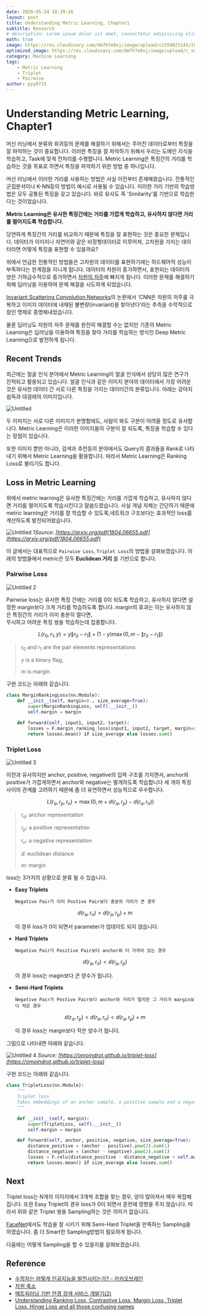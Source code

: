 ```yaml
---
date: 2020-05-24 18:39:28
layout: post
title: Understanding Metric Learning, Chapter1
subtitle: Research
# description: Lorem ipsum dolor sit amet, consectetur adipisicing elit, sed do eiusmod tempor incididunt ut labore et dolore magna aliqua.
math: true
image: https://res.cloudinary.com/dm7h7e8xj/image/upload/v1559825145/theme16_o0seet.jpg
optimized_image: https://res.cloudinary.com/dm7h7e8xj/image/upload/c_scale,w_380/v1559825145/theme16_o0seet.jpg
category: Machine Learning
tags:
    - Metric Learning
    - Triplet
    - Pairwise
author: pyy0715
---
```


# Understanding Metric Learning, Chapter1

머신 러닝에서 분류와 회귀등의 문제를 해결하기 위해서는 주어진 데이터로부터 특징을 잘 파악하는 것이 중요합니다.
이러한 특징을 잘 파악하기 위해서 우리는 도메인 지식을 학습하고, Task에 맞게 전처리를 수행합니다.
Metric Learning은 특징간의 거리를 학습하는 것을 목표로 하면서 특징을 파악하기 위한 방법 중 하나입니다.

머신 러닝에서 이러한 거리를 사용하는 방법은 사실 이전부터 존재해왔습니다.
전통적인 군집분석이나 K-NN등의 방법이 예시로 사용될 수 있습니다.
이러한 거리 기반의 학습방법은 모두 공통된 특징을 갖고 있습니다.
바로 유사도 즉 'Similarity'를 기반으로 학습한다는 것이었습니다.

**Metric Learning은 유사한 특징간에는 거리를 가깝게 학습하고, 유사하지 않다면 거리를 멀어지도록 학습합니다.**

당연하게 특징간의 거리를 비교하기 때문에 특징을 잘 표현하는 것은 중요한 문제입니다.
데이터가 이미지나 자연어와 같은 비정형데이터로 이루어져, 고차원을 가지는 데이터라면 어떻게 특징을 표현할 수 있을까요?

위에서 언급한 전통적인 방법들은 고차원의 데이터를 표현하기에는 하드웨어적 성능이 부족하다는 한계점을 지니게 됩니다.
데이터의 차원이 증가하면서, 표현되는 데이터의 양은 기하급수적으로 증가하면서 [차원의 저주](https://en.wikipedia.org/wiki/Curse_of_dimensionality)에 빠지게 됩니다.
이러한 문제를 해결하기 위해 딥러닝을 이용하여 문제 해결을 시도하게 되었습니다.

[Invariant Scattering Convolution Networks](https://arxiv.org/abs/1203.1513)의 논문에서 'CNN은 차원의 저주를 극복하고
이미지 데이터에 내재된 불변량(invariant)을 찾아낸다’라는 추측을 수학적으로 참인 명제로 증명해내었습니다.

물론 딥러닝도 차원의 저주 문제를 완전히 해결할 수는 없지만  기존의 Metric Learning은 딥러닝을
이용하여 특징을 찾아 거리를 학습하는 방식인 Deep Metric Learning으로 발전하게 됩니다.


## Recent Trends

최근에는 얼굴 인식 분야에서 Metric Learning이 얼굴 인식에서 상당히 많은 연구가 진척되고 활용되고 있습니다.
얼굴 인식과 같은 이미지 분야의 데이터에서 가장 어려운 것은 유사한 데이터 간 서로 다른  특징을 가지는 데이터간의 분류입니다.
아래는 강아지 쉽독과 대걸레의 이미지입니다.

![Untitled](https://user-images.githubusercontent.com/47301926/82750730-041c6080-9ded-11ea-9d3e-460981d64e35.png)

두 이미지는 서로 다른 이미지가 분명함에도, 사람이 봐도 구분이 어려울 정도로 유사합니다.
Metric Learning은 이러한 이미지들의 구분이 잘 되도록, 특징을 학습할 수 있다는 장점이 있습니다.

또한 이미지 뿐만 아니라, 검색과 추천등의 분야에서도 Query의 결과들을 Rank로 나타내기 위해서
Metric Learning을 활용합니다.
따라서 Metric Learning은 Ranking Loss로 불리기도 합니다.

## Loss in Metric Learning

위에서 metric learning은 유사한 특징간에는 거리를 가깝게 학습하고, 유사하지 않다면 거리를 멀어지도록 학습시킨다고 말씀드렸습니다.
사실 개념 자체는 간단하기 때문에 metric learning은 거리를 잘 학습할 수 있도록,네트워크 구조보다는 효과적인 loss를 계산하도록 발전되어왔습니다.

![Untitled 1](https://user-images.githubusercontent.com/47301926/82750731-04b4f700-9ded-11ea-8a1f-b000263d2d16.png)*Source: [https://arxiv.org/pdf/1804.06655.pdf](https://arxiv.org/pdf/1804.06655.pdf)*

이 글에서는 대표적으로 `Pairwise Loss`, `Triplet Loss`의 방법을 살펴보겠습니다.
아래의 방법들에서 metric은 모두 **Euclidean 거리** 를 기반으로 합니다.

### Pairwise Loss

![Untitled 2](https://user-images.githubusercontent.com/47301926/82750726-01ba0680-9ded-11ea-880d-740fa976e5f2.png)

Pairwise loss는 유사한 특징 간에는 거리를 0이 되도록 학습하고, 유사하지 않다면 설정한
margin보다 크게 거리를 학습하도록 합니다.
margin의 효과는 이는 유사하지 않은 특징간의 거리가 이미 충분히 멀다면,  
무시하고 어려운 특징 쌍을 학습하는데 집중합니다.

$$L\left(r_{0}, r_{1}, y\right)=y\left\|r_{0}-r_{1}\right\|+(1-y) \max \left(0, m-\left\|r_{0}-r_{1}\right\|\right)$$

> $r_{0}$ and $r_{1}$ are the pair elements representations
>
> $y$ is a binary flag, 
>
> $m$ is margin

구현 코드는 아래와 같습니다.

```python
class MarginRankingLoss(nn.Module):
    def __init__(self, margin=0., size_average=True):
        super(MarginRankingLoss, self).__init__()
        self.margin = margin

    def forward(self, input1, input2, target):
        losses = F.margin_ranking_loss(input1, input2, target, margin=self.margin)
        return losses.mean() if size_average else losses.sum()
```

### Triplet Loss

![Untitled 3](https://user-images.githubusercontent.com/47301926/82750727-0383ca00-9ded-11ea-899f-d2860a2e8776.png)

이전과 유사하지만 anchor, positive, negative의 입력 구조를 가지면서,
anchor와 positive가 가깝게하면서 anchor와 negative는 멀게하도록 학습합니다
세 개의 특징 사이의 관계를 고려하기 때문에 좀 더 유연하면서 성능적으로 우수합니다.

$$L\left(r_{a}, r_{p}, r_{n}\right)=\max \left(0, m+d\left(r_{a}, r_{p}\right)-d\left(r_{a}, r_{n}\right)\right)$$

> $r_{a}$: anchor representation
>
> $r_{p}$: a positive representation
>
> $r_{n}$: a negative representation
>
> $d$: euclidean distance
>
> $m$: margin

loss는 3가지의 상황으로 분류 될 수 있습니다.

- **Easy Triplets**

    `Negative Pair가 이미 Postive Pair보다 충분히 거리가 큰 경우`

    $$d\left(r_{a}, r_{n}\right)>d\left(r_{a}, r_{p}\right)+m$$

    이 경우 loss가 0이 되면서 parameter가 업데이트 되지 않습니다.


- **Hard Triplets**

    `Negative Pair가 Positive Pair보다 anchor와 더 가까이 있는 경우`

    $$d\left(r_{a}, r_{n}\right)<d\left(r_{a}, r_{p}\right)$$

    이 경우 loss는 magin보다 큰 양수가 됩니다.


- **Semi-Hard Triplets**

    `Negative Pair가 Postive Pair보다 anchor와 거리가 멀지만 그 거리가 margin보다 작은 경우`

    $$d\left(r_{a}, r_{p}\right)<d\left(r_{a}, r_{n}\right)<d\left(r_{a}, r_{p}\right)+m$$

    이 경우 loss는 margin보다 작은 양수가 됩니다.

그림으로 나타내면 아래와 같습니다.

![Untitled 4](https://user-images.githubusercontent.com/47301926/82750728-0383ca00-9ded-11ea-9434-35142818d62a.png)
*Source: [https://omoindrot.github.io/triplet-loss](https://omoindrot.github.io/triplet-loss)*

구현 코드는 아래와 같습니다.

```python
class TripletLoss(nn.Module):
    """
    Triplet loss
    Takes embeddings of an anchor sample, a positive sample and a negative sample
    """

    def __init__(self, margin):
        super(TripletLoss, self).__init__()
        self.margin = margin

    def forward(self, anchor, positive, negative, size_average=True):
        distance_positive = (anchor - positive).pow(2).sum(1)
        distance_negative = (anchor - negative).pow(2).sum(1)
        losses = F.relu(distance_positive - distance_negative + self.margin)
        return losses.mean() if size_average else losses.sum()
```

## Next

Triplet loss는 N개의 이미지에서 3개씩 조합을 찾는 경우, 양이 많아져서 매우 복잡해집니다.
또한 Easy Triplet의 경우 loss가 0이 되면서 훈련에 영향을 주지 않습니다.
따라서 위와 같은 Triplet 쌍을 Sampling하는 것은 의미가 없습니다.

[FaceNet](https://arxiv.org/abs/1503.03832)에서도 학습을 잘 시키기 위해 Semi-Hard Triplet을 만족하는 Sampling을 하였습니다.
좀 더 Smart한 Sampling방법이 필요하게 됩니다.

다음에는 어떻게 Sampling을 할 수 있을지를 살펴보겠습니다.


## Reference

- [수학자는 어떻게 인공지능을 발전시키는가? - 카카오브레인](https://www.kakaobrain.com/blog/23)
- [차원 축소](https://kh-kim.gitbook.io/natural-language-processing-with-pytorch/00-cover-5/02-dimension-reduction)
- [메트릭러닝 기반 안경 검색 서비스 개발기(2)](https://blog.est.ai/2020/02/%eb%a9%94%ed%8a%b8%eb%a6%ad%eb%9f%ac%eb%8b%9d-%ea%b8%b0%eb%b0%98-%ec%95%88%ea%b2%bd-%ea%b2%80%ec%83%89-%ec%84%9c%eb%b9%84%ec%8a%a4-%ea%b0%9c%eb%b0%9c%ea%b8%b02/)
- [Understanding Ranking Loss, Contrastive Loss, Margin Loss, Triplet Loss, Hinge Loss and all those confusing names](https://gombru.github.io/2019/04/03/ranking_loss/)

